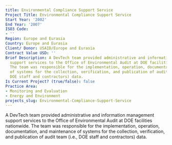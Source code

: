 ```yaml
---
title: Environmental Compliance Support Service
Project Title: Environmental Compliance Support Service
Start Year: '2002'
End Year: '2007'
ISO3 Code:
- ''
Region: Europe and Eurasia
Country: Europe and Eurasia
Client/ Donor: USAID/Europe and Eurasia
Contract Value USD: ''
Brief Description: A DevTech team provided administrative and information management
  support services to the Office of Environmental Audit at DOE facilities nationwide.
  The team was responsible for the implementation, operation, documentation, and maintenance
  of systems for the collection, verification, and publication of audit team (i.e.,
  DOE staff and contractors) data.
Is Current Project? (true/false): false
Practice Area:
- Monitoring and Evaluation
- Energy and Environment
projects_slug: Environmental-Compliance-Support-Service
---
```


A DevTech team provided administrative and information management support services to the Office of Environmental Audit at DOE facilities nationwide. The team was responsible for the implementation, operation, documentation, and maintenance of systems for the collection, verification, and publication of audit team (i.e., DOE staff and contractors) data.